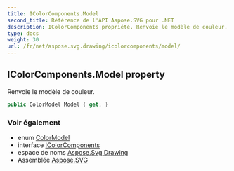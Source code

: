 ```yaml
---
title: IColorComponents.Model
second_title: Référence de l'API Aspose.SVG pour .NET
description: IColorComponents propriété. Renvoie le modèle de couleur.
type: docs
weight: 30
url: /fr/net/aspose.svg.drawing/icolorcomponents/model/
---
```

## IColorComponents.Model property

Renvoie le modèle de couleur.

```csharp
public ColorModel Model { get; }
```

### Voir également

* enum [ColorModel](../../colormodel/)
* interface [IColorComponents](../)
* espace de noms [Aspose.Svg.Drawing](../../icolorcomponents/)
* Assemblée [Aspose.SVG](../../../)


